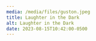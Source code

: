 ```yaml
---
media: /media/files/guston.jpeg
title: Laughter in the Dark
alt: Laughter in the Dark
date: 2023-08-15T10:42:00-0500
---
```

